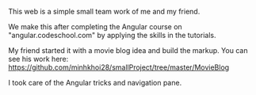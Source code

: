 This web is a simple small team work of me and my friend.

We make this after completing the Angular course on "angular.codeschool.com" by applying the skills in the tutorials.

My friend started it with a movie blog idea and build the markup. You can see his work here: https://github.com/minhkhoi28/smallProject/tree/master/MovieBlog

I took care of the Angular tricks and navigation pane.
